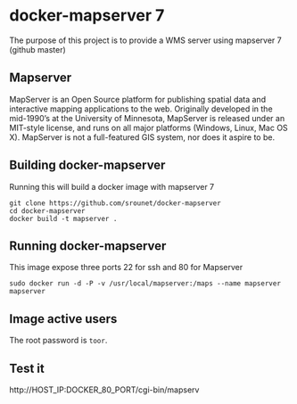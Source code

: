 docker-mapserver 7
===================

The purpose of this project is to provide a WMS server using mapserver 7 (github master)

## Mapserver

MapServer is an Open Source platform for publishing spatial data and interactive mapping applications to the web. Originally developed in the mid-1990’s at the University of Minnesota, MapServer is released under an MIT-style license, and runs on all major platforms (Windows, Linux, Mac OS X). MapServer is not a full-featured GIS system, nor does it aspire to be.

## Building docker-mapserver

Running this will build a docker image with mapserver 7

    git clone https://github.com/srounet/docker-mapserver
    cd docker-mapserver
    docker build -t mapserver .


## Running docker-mapserver

This image expose three ports 22 for ssh and 80 for Mapserver

    sudo docker run -d -P -v /usr/local/mapserver:/maps --name mapserver mapserver

## Image active users

The root password is `toor`.


## Test it

http://HOST_IP:DOCKER_80_PORT/cgi-bin/mapserv